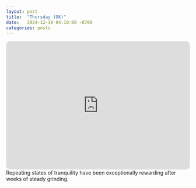 ```yaml
---
layout: post
title:  "Thursday (OK)"
date:   2024-12-19 04:10:00 -0700
categories: posts
---
```

<iframe style="border-radius:12px" src="https://open.spotify.com/embed/playlist/2aCHpwYugUh9YtDGVJYb67?utm_source=generator" width="100%" height="352" frameBorder="0" allowfullscreen="" allow="autoplay; clipboard-write; encrypted-media; fullscreen; picture-in-picture" loading="lazy"></iframe>
Repeating states of tranquility have been exceptionally rewarding after weeks of steady grinding.

